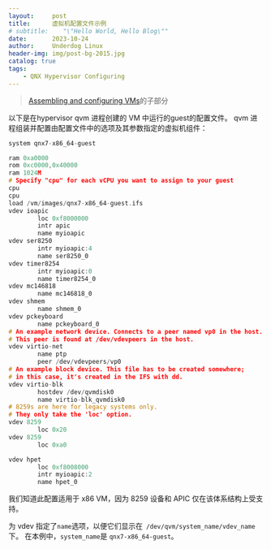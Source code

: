 ```yaml
---
layout:     post
title:      虚拟机配置文件示例
# subtitle:    "\"Hello World, Hello Blog\""
date:       2023-10-24
author:     Underdog Linux
header-img: img/post-bg-2015.jpg
catalog: true
tags:
    - QNX Hypervisor Configuring
---
```


> [Assembling and configuring VMs](https://www.qnx.com/developers/docs/7.1/index.html#com.qnx.doc.hypervisor.user/topic/config/qvm.html)的子部分

以下是在hypervisor qvm 进程创建的 VM 中运行的guest的配置文件。
qvm 进程组装并配置由配置文件中的选项及其参数指定的虚拟机组件：

```h
system qnx7-x86_64-guest

ram 0xa0000
rom 0xc0000,0x40000
ram 1024M
# Specify "cpu" for each vCPU you want to assign to your guest
cpu
cpu
load /vm/images/qnx7-x86_64-guest.ifs
vdev ioapic
        loc 0xf8000000
        intr apic
        name myioapic
vdev ser8250
        intr myioapic:4
        name ser8250_0
vdev timer8254
        intr myioapic:0
        name timer8254_0
vdev mc146818
        name mc146818_0
vdev shmem
        name shmem_0
vdev pckeyboard
        name pckeyboard_0
# An example network device. Connects to a peer named vp0 in the host.
# This peer is found at /dev/vdevpeers in the host.
vdev virtio-net
        name ptp
        peer /dev/vdevpeers/vp0
# An example block device. This file has to be created somewhere;
# in this case, it's created in the IFS with dd.
vdev virtio-blk
        hostdev /dev/qvmdisk0
        name virtio-blk_qvmdisk0
# 8259s are here for legacy systems only. 
# They only take the 'loc' option.
vdev 8259
        loc 0x20
vdev 8259
        loc 0xa0

vdev hpet
        loc 0xf8008000
        intr myioapic:2
        name hpet_0
```

我们知道此配置适用于 x86 VM，因为 8259 设备和 APIC 仅在该体系结构上受支持。

为 vdev 指定了`name`选项，以便它们显示在` /dev/qvm/system_name/vdev_name` 下。
在本例中，`system_name`是 `qnx7-x86_64-guest`。
